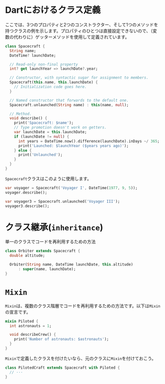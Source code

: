 # Dartにおけるクラス定義

ここでは、3つのプロパティと2つのコンストラクター、そして1つのメソッドを持つクラスの例を示します。プロパティのひとつは直接設定できないので、（変数の代わりに）ゲッターメソッドを使用して定義されています。

```dart
class Spacecraft {
  String name;
  DateTime? launchDate;

  // Read-only non-final property
  int? get launchYear => launchDate?.year;

  // Constructor, with syntactic sugar for assignment to members.
  Spacecraft(this.name, this.launchDate) {
    // Initialization code goes here.
  }

  // Named constructor that forwards to the default one.
  Spacecraft.unlaunched(String name) : this(name, null);

  // Method.
  void describe() {
    print('Spacecraft: $name');
    // Type promotion doesn't work on getters.
    var launchDate = this.launchDate;
    if (launchDate != null) {
      int years = DateTime.now().difference(launchDate).inDays ~/ 365;
      print('Launched: $launchYear ($years years ago)');
    } else {
      print('Unlaunched');
    }
  }
}
```

`Spacecraft`クラスはこのように使用します。

```dart
var voyager = Spacecraft('Voyager I', DateTime(1977, 9, 5));
voyager.describe();

var voyager3 = Spacecraft.unlaunched('Voyager III');
voyager3.describe();
```

# クラス継承(`inheritance`)

単一のクラスでコードを再利用するための方法

```dart
class Orbiter extends Spacecraft {
  double altitude;

  Orbiter(String name, DateTime launchDate, this.altitude)
      : super(name, launchDate);
}
```

# `Mixin`

`Mixin`は、複数のクラス階層でコードを再利用するための方法です。以下は`Mixin`の宣言です。

```dart
mixin Piloted {
  int astronauts = 1;

  void describeCrew() {
    print('Number of astronauts: $astronauts');
  }
}
```

`Mixin`で定義したクラスを付けたいなら、元のクラスに`Mixin`を付けておこう。

```dart
class PilotedCraft extends Spacecraft with Piloted {
  // ···
}
```